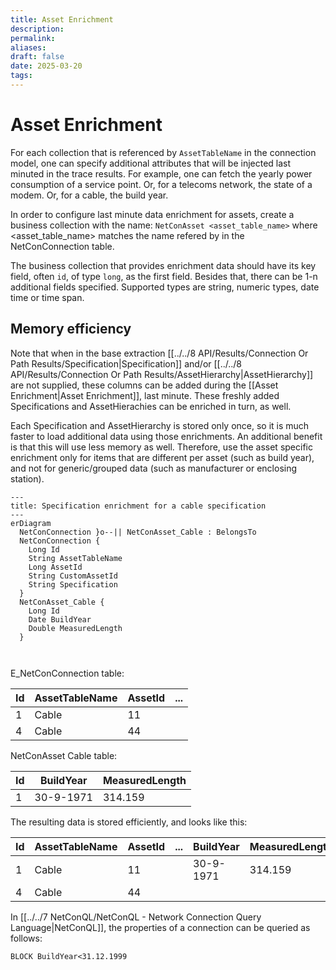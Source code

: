 ```yaml
---
title: Asset Enrichment
description: 
permalink: 
aliases: 
draft: false
date: 2025-03-20
tags: 
---
```

# Asset Enrichment

For each collection that is referenced by `AssetTableName` in the connection model, one can specify additional attributes that will be injected last minuted in the trace results.
For example, one can fetch the yearly power consumption of a service point.
Or, for a telecoms network, the state of a modem.
Or, for a cable, the build year.

In order to configure last minute data enrichment for assets, create a business collection with the name: `NetConAsset <asset_table_name>` where \<asset_table_name> matches the name refered by in the NetConConnection table.

The business collection that provides enrichment data should have its key field, often `id`, of type `long`, as the first field.
Besides that, there can be 1-n additional fields specified. Supported types are string, numeric types, date time or time span.

## Memory efficiency

Note that when in the base extraction [[../../8 API/Results/Connection Or Path Results/Specification|Specification]] and/or [[../../8 API/Results/Connection Or Path Results/AssetHierarchy|AssetHierarchy]] are not supplied, these columns can be added during the [[Asset Enrichment|Asset Enrichment]], last minute.
These freshly added Specifications and AssetHierachies can be enriched in turn, as well.

Each Specification and AssetHierarchy is stored only once, so it is much faster to load additional data using those enrichments.
An additional benefit is that this will use less memory as well.
Therefore, use the asset specific enrichment only for items that are different per asset (such as build year), and not for generic/grouped data (such as manufacturer or enclosing station).


```mermaid
---
title: Specification enrichment for a cable specification
---
erDiagram
  NetConConnection }o--|| NetConAsset_Cable : BelongsTo
  NetConConnection {
    Long Id
    String AssetTableName
    Long AssetId
    String CustomAssetId
    String Specification
  }
  NetConAsset_Cable {
    Long Id
    Date BuildYear
    Double MeasuredLength
  }

  
```

E_NetConConnection table:

| Id  | AssetTableName | AssetId | ... |
| --- | -------------- | ------- | --- |
| 1   | Cable          | 11      |     |
| 4   | Cable          | 44      |     |

NetConAsset Cable table:

| Id  | BuildYear | MeasuredLength |
| --- | --------- | -------------- |
| 1   | 30-9-1971 | 314.159        |

The resulting data is stored efficiently, and looks like this:

| Id  | AssetTableName | AssetId | ... | BuildYear | MeasuredLength |
| --- | -------------- | ------- | --- | --------- | -------------- |
| 1   | Cable          | 11      |     | 30-9-1971 | 314.159        |
| 4   | Cable          | 44      |     |           |                |

In [[../../7 NetConQL/NetConQL - Network Connection Query Language|NetConQL]], the properties of a connection can be queried as follows:

	BLOCK BuildYear<31.12.1999

